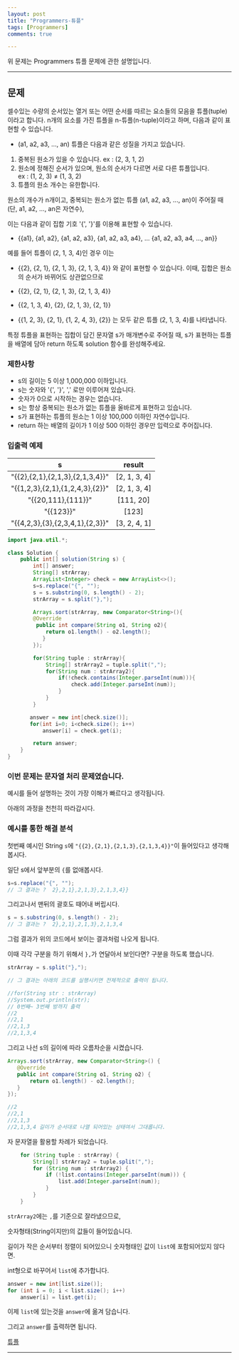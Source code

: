 ```yaml
---
layout: post
title: "Programmers-튜플"
tags: [Programmers]
comments: true

---
```


위 문제는 Programmers 튜플 문제에 관한 설명입니다.<br>

---

## 문제

셀수있는 수량의 순서있는 열거 또는 어떤 순서를 따르는 요소들의 모음을 튜플(tuple)이라고 합니다. n개의 요소를 가진 튜플을 n-튜플(n-tuple)이라고 하며, 다음과 같이 표현할 수 있습니다.

* (a1, a2, a3, ..., an)
튜플은 다음과 같은 성질을 가지고 있습니다.

1. 중복된 원소가 있을 수 있습니다. ex : (2, 3, 1, 2)
2. 원소에 정해진 순서가 있으며, 원소의 순서가 다르면 서로 다른 튜플입니다.<br> ex : (1, 2, 3) ≠ (1, 3, 2)
3. 튜플의 원소 개수는 유한합니다.

원소의 개수가 n개이고, 중복되는 원소가 없는 튜플 (a1, a2, a3, ..., an)이 주어질 때(단, a1, a2, ..., an은 자연수),
 
이는 다음과 같이 집합 기호 '{', '}'를 이용해 표현할 수 있습니다.

* {{a1}, {a1, a2}, {a1, a2, a3}, {a1, a2, a3, a4}, ... {a1, a2, a3, a4, ..., an}}

예를 들어 튜플이 (2, 1, 3, 4)인 경우 이는

* {{2}, {2, 1}, {2, 1, 3}, {2, 1, 3, 4}}
와 같이 표현할 수 있습니다. 이때, 집합은 원소의 순서가 바뀌어도 상관없으므로

* {{2}, {2, 1}, {2, 1, 3}, {2, 1, 3, 4}}
* {{2, 1, 3, 4}, {2}, {2, 1, 3}, {2, 1}}
* {{1, 2, 3}, {2, 1}, {1, 2, 4, 3}, {2}}
는 모두 같은 튜플 (2, 1, 3, 4)를 나타냅니다.

특정 튜플을 표현하는 집합이 담긴 문자열 s가 매개변수로 주어질 때, s가 표현하는 튜플을 배열에 담아 return 하도록 solution 함수를 완성해주세요.

### 제한사항
   *  s의 길이는 5 이상 1,000,000 이하입니다.
   *  s는 숫자와 '{', '}', ',' 로만 이루어져 있습니다.
   *  숫자가 0으로 시작하는 경우는 없습니다.
   *  s는 항상 중복되는 원소가 없는 튜플을 올바르게 표현하고 있습니다.
   *  s가 표현하는 튜플의 원소는 1 이상 100,000 이하인 자연수입니다.
   *  return 하는 배열의 길이가 1 이상 500 이하인 경우만 입력으로 주어집니다.

### 입출력 예제  

|                 s                  |      result      | 
| :--------------------------------: | :--------------: | 
| "{{2},{2,1},{2,1,3},{2,1,3,4}}"	 |   [2, 1, 3, 4]   | 
| "{{1,2,3},{2,1},{1,2,4,3},{2}}"    |   [2, 1, 3, 4]   | 
| "{{20,111},{111}}"                 |   [111, 20]      |
| "{{123}}"                          |   [123]          |
| "{{4,2,3},{3},{2,3,4,1},{2,3}}"    |   [3, 2, 4, 1]   |



```java
import java.util.*;

class Solution {
    public int[] solution(String s) {
        int[] answer;
        String[] strArray;
        ArrayList<Integer> check = new ArrayList<>();
		s=s.replace("{", "");
		s = s.substring(0, s.length() - 2);
		strArray = s.split("},");

        Arrays.sort(strArray, new Comparator<String>(){
	    @Override
         public int compare(String o1, String o2){
         	return o1.length() - o2.length();
           }
        });

        for(String tuple : strArray){
			String[] strArray2 = tuple.split(",");
            for(String num : strArray2){
                if(!check.contains(Integer.parseInt(num))){
                    check.add(Integer.parseInt(num));
                }
            }
        }

       answer = new int[check.size()];
       for(int i=0; i<check.size(); i++)
           answer[i] = check.get(i);

        return answer;
    }
}
 ```

### 이번 문제는 문자열 처리 문제였습니다.
 
 예시를 들어 설명하는 것이 가장 이해가 빠르다고 생각됩니다.
 
 아래의 과정을 천천히 따라갑시다.
 
### 예시를 통한 해결 분석

첫번째 예시인 String `s`에 `"{{2},{2,1},{2,1,3},{2,1,3,4}}"`이 들어있다고 생각해봅시다.

일단 s에서 앞부분의 `{`를 없애봅시다.
```java
s=s.replace("{", ""); 
// 그 결과는 ?  2},2,1},2,1,3},2,1,3,4}}
```
그리고나서 맨뒤의 괄호도 때어내 버립시다.
```java
s = s.substring(0, s.length() - 2);
// 그 결과는 ?  2},2,1},2,1,3},2,1,3,4
```
그럼 결과가 위의 코드에서 보이는 결과처럼 나오게 됩니다.

이때 각각 구분을 하기 위해서 `},`가 연달아서 보인다면? 구분을 하도록 했습니다.

```java
strArray = s.split("},");

// 그 결과는 아래의 코드를 실행시키면 전체적으로 출력이 됩니다.

//for(String str : strArray)
//System.out.println(str);
// 0번째~ 3번째 방까지 출력
//2 
//2,1
//2,1,3
//2,1,3,4

```

그리고 나선 s의 길이에 따라 오름차순을 시켰습니다.

 ```java
Arrays.sort(strArray, new Comparator<String>() {
    @Override
    public int compare(String o1, String o2) {
	    return o1.length() - o2.length();
    }
});

//2 
//2,1
//2,1,3
//2,1,3,4 길이가 순서대로 나열 되어있는 상태여서 그대롭니다.
 ``` 

자 문자열을 활용할 차례가 되었습니다.

```java
	for (String tuple : strArray) {
		String[] strArray2 = tuple.split(",");
		for (String num : strArray2) {
		    if (!list.contains(Integer.parseInt(num))) {
		        list.add(Integer.parseInt(num));
			}
		}
	}
```
`strArray2`에는 `,`를 기준으로 잘라냈으므로, 

숫자형태(String이지만)의 값들이 들어있습니다.

길이가 작은 순서부터 정렬이 되어있으니 숫자형태인 값이 `list`에 포함되어있지 않다면.
 
int형으로 바꾸어서 `list`에 추가합니다.
```java
answer = new int[list.size()];
for (int i = 0; i < list.size(); i++)
	answer[i] = list.get(i);
```
이제 `list`에 있는것을 `answer`에 옮겨 담습니다.

그리고 `answer`를 출력하면 됩니다.

<a href= "https://programmers.co.kr/learn/courses/30/lessons/64065">튜플</a>

---

